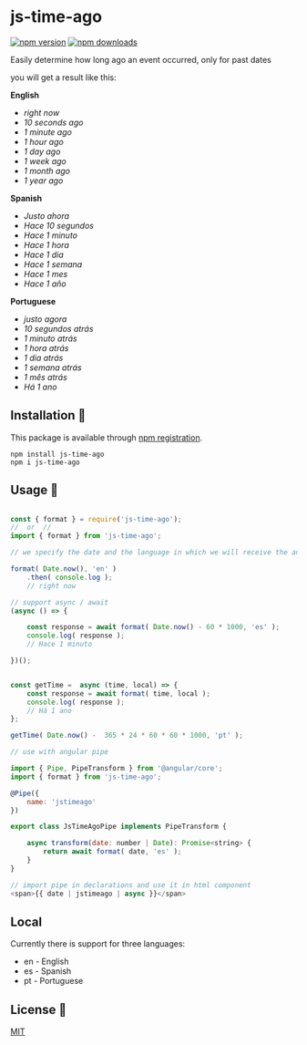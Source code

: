 # js-time-ago

[![npm version](https://img.shields.io/npm/v/js-time-ago.svg?style=flat-square)](https://www.npmjs.com/package/js-time-ago)
[![npm downloads](https://img.shields.io/npm/dw/js-time-ago.svg?style=flat-square)](https://www.npmjs.com/package/js-time-ago)

Easily determine how long ago an event occurred, only for past dates


you will get a result like this:

**English**

- _right now_
- _10 seconds ago_
- _1 minute ago_
- _1 hour ago_
- _1 day ago_
- _1 week ago_
- _1 month ago_
- _1 year ago_

**Spanish**

- _Justo ahora_
- _Hace 10 segundos_
- _Hace 1 minuto_
- _Hace 1 hora_
- _Hace 1 dia_
- _Hace 1 semana_
- _Hace 1 mes_
- _Hace 1 año_

**Portuguese**

- _justo agora_
- _10 segundos atrás_
- _1 minuto atrás_
- _1 hora atrás_
- _1 dia atrás_
- _1 semana atrás_
- _1 mês atrás_
- _Há 1 ano_


## Installation 🔧

This package is available through [npm registration](https://www.npmjs.com/).

```
npm install js-time-ago
npm i js-time-ago
```


## Usage 🚀

```js

const { format } = require('js-time-ago');
//  or  //
import { format } from 'js-time-ago';

// we specify the date and the language in which we will receive the answer

format( Date.now(), 'en' )
    .then( console.log );
    // right now

// support async / await
(async () => {

    const response = await format( Date.now() - 60 * 1000, 'es' );
    console.log( response );
    // Hace 1 minuto

})();


const getTime =  async (time, local) => {
    const response = await format( time, local ); 
    console.log( response );
    // Há 1 ano
};

getTime( Date.now() -  365 * 24 * 60 * 60 * 1000, 'pt' );

// use with angular pipe

import { Pipe, PipeTransform } from '@angular/core';
import { format } from 'js-time-ago';

@Pipe({
    name: 'jstimeago'
})

export class JsTimeAgoPipe implements PipeTransform {

    async transform(date: number | Date): Promise<string> {
        return await format( date, 'es' );
    }
}

// import pipe in declarations and use it in html component
<span>{{ date | jstimeago | async }}</span>


```

## Local

Currently there is support for three languages:
- en - English
- es - Spanish
- pt - Portuguese



## License 📄

  [MIT](LICENSE)